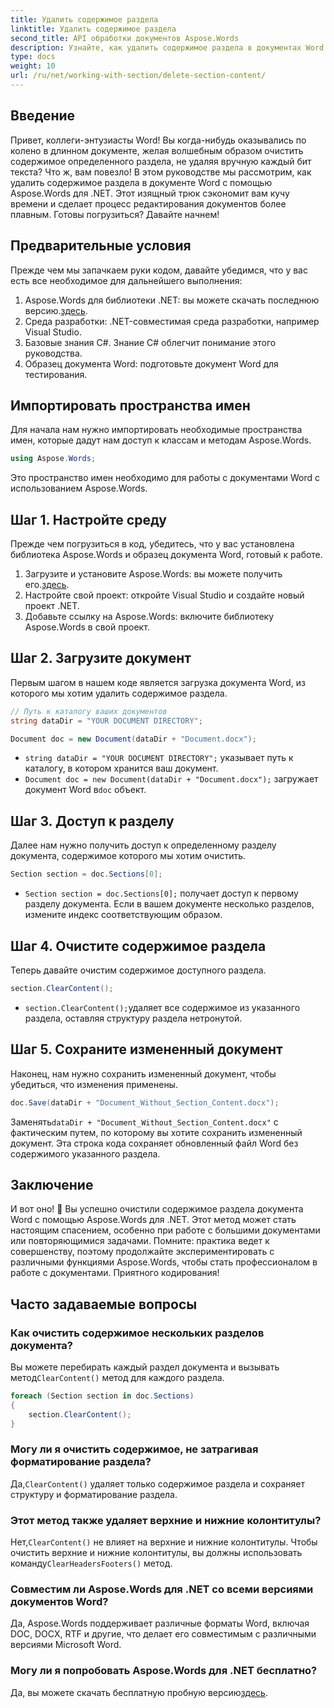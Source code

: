 ```yaml
---
title: Удалить содержимое раздела
linktitle: Удалить содержимое раздела
second_title: API обработки документов Aspose.Words
description: Узнайте, как удалить содержимое раздела в документах Word с помощью Aspose.Words для .NET. Это пошаговое руководство обеспечивает эффективное управление документами.
type: docs
weight: 10
url: /ru/net/working-with-section/delete-section-content/
---
```

## Введение

Привет, коллеги-энтузиасты Word! Вы когда-нибудь оказывались по колено в длинном документе, желая волшебным образом очистить содержимое определенного раздела, не удаляя вручную каждый бит текста? Что ж, вам повезло! В этом руководстве мы рассмотрим, как удалить содержимое раздела в документе Word с помощью Aspose.Words для .NET. Этот изящный трюк сэкономит вам кучу времени и сделает процесс редактирования документов более плавным. Готовы погрузиться? Давайте начнем!

## Предварительные условия

Прежде чем мы запачкаем руки кодом, давайте убедимся, что у вас есть все необходимое для дальнейшего выполнения:

1.  Aspose.Words для библиотеки .NET: вы можете скачать последнюю версию.[здесь](https://releases.aspose.com/words/net/).
2. Среда разработки: .NET-совместимая среда разработки, например Visual Studio.
3. Базовые знания C#. Знание C# облегчит понимание этого руководства.
4. Образец документа Word: подготовьте документ Word для тестирования.

## Импортировать пространства имен

Для начала нам нужно импортировать необходимые пространства имен, которые дадут нам доступ к классам и методам Aspose.Words.

```csharp
using Aspose.Words;
```

Это пространство имен необходимо для работы с документами Word с использованием Aspose.Words.

## Шаг 1. Настройте среду

Прежде чем погрузиться в код, убедитесь, что у вас установлена библиотека Aspose.Words и образец документа Word, готовый к работе.

1.  Загрузите и установите Aspose.Words: вы можете получить его.[здесь](https://releases.aspose.com/words/net/).
2. Настройте свой проект: откройте Visual Studio и создайте новый проект .NET.
3. Добавьте ссылку на Aspose.Words: включите библиотеку Aspose.Words в свой проект.

## Шаг 2. Загрузите документ

Первым шагом в нашем коде является загрузка документа Word, из которого мы хотим удалить содержимое раздела.

```csharp
// Путь к каталогу ваших документов
string dataDir = "YOUR DOCUMENT DIRECTORY";

Document doc = new Document(dataDir + "Document.docx");
```

- `string dataDir = "YOUR DOCUMENT DIRECTORY";` указывает путь к каталогу, в котором хранится ваш документ.
- `Document doc = new Document(dataDir + "Document.docx");` загружает документ Word в`doc` объект.

## Шаг 3. Доступ к разделу

Далее нам нужно получить доступ к определенному разделу документа, содержимое которого мы хотим очистить.

```csharp
Section section = doc.Sections[0];
```

- `Section section = doc.Sections[0];` получает доступ к первому разделу документа. Если в вашем документе несколько разделов, измените индекс соответствующим образом.

## Шаг 4. Очистите содержимое раздела

Теперь давайте очистим содержимое доступного раздела.

```csharp
section.ClearContent();
```

- `section.ClearContent();`удаляет все содержимое из указанного раздела, оставляя структуру раздела нетронутой.

## Шаг 5. Сохраните измененный документ

Наконец, нам нужно сохранить измененный документ, чтобы убедиться, что изменения применены.

```csharp
doc.Save(dataDir + "Document_Without_Section_Content.docx");
```

 Заменять`dataDir + "Document_Without_Section_Content.docx"` с фактическим путем, по которому вы хотите сохранить измененный документ. Эта строка кода сохраняет обновленный файл Word без содержимого указанного раздела.

## Заключение

И вот оно! 🎉 Вы успешно очистили содержимое раздела документа Word с помощью Aspose.Words для .NET. Этот метод может стать настоящим спасением, особенно при работе с большими документами или повторяющимися задачами. Помните: практика ведет к совершенству, поэтому продолжайте экспериментировать с различными функциями Aspose.Words, чтобы стать профессионалом в работе с документами. Приятного кодирования!

## Часто задаваемые вопросы

### Как очистить содержимое нескольких разделов документа?

 Вы можете перебирать каждый раздел документа и вызывать метод`ClearContent()` метод для каждого раздела.

```csharp
foreach (Section section in doc.Sections)
{
    section.ClearContent();
}
```

### Могу ли я очистить содержимое, не затрагивая форматирование раздела?

 Да,`ClearContent()` удаляет только содержимое раздела и сохраняет структуру и форматирование раздела.

### Этот метод также удаляет верхние и нижние колонтитулы?

 Нет,`ClearContent()` не влияет на верхние и нижние колонтитулы. Чтобы очистить верхние и нижние колонтитулы, вы должны использовать команду`ClearHeadersFooters()` метод.

### Совместим ли Aspose.Words для .NET со всеми версиями документов Word?

Да, Aspose.Words поддерживает различные форматы Word, включая DOC, DOCX, RTF и другие, что делает его совместимым с различными версиями Microsoft Word.

### Могу ли я попробовать Aspose.Words для .NET бесплатно?

 Да, вы можете скачать бесплатную пробную версию[здесь](https://releases.aspose.com/).
